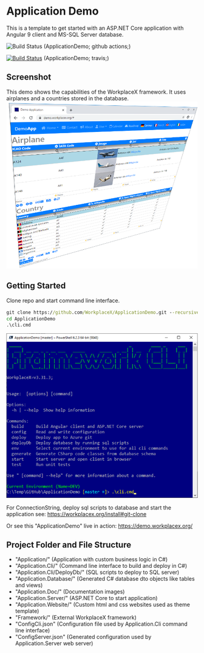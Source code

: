 # Application Demo
This is a template to get started with an ASP.NET Core application with Angular 9 client and MS-SQL Server database.

![Build Status](https://github.com/WorkplaceX/ApplicationDemo/workflows/CI/badge.svg) (ApplicationDemo; github actions;)

[![Build Status](https://travis-ci.org/WorkplaceX/ApplicationDemo.svg?branch=master)](https://travis-ci.org/WorkplaceX/ApplicationDemo) (ApplicationDemo; travis;)

## Screenshot
This demo shows the capabilities of the WorkplaceX framework. It uses airplanes and a countries stored in the database.
![Screenshot](Application.Doc/Screenshot.png)

## Getting Started
Clone repo and start command line interface.
```cmd
git clone https://github.com/WorkplaceX/ApplicationDemo.git --recursive
cd ApplicationDemo
.\cli.cmd
```
![Cli](Application.Doc/Cli.png)

For ConnectionString, deploy sql scripts to database and start the application see: https://workplacex.org/install#git-clone

Or see this "ApplicationDemo" live in action: https://demo.workplacex.org/

## Project Folder and File Structure
* "Application/" (Application with custom business logic in C#)
* "Application.Cli/" (Command line interface to build and deploy in C#)
* "Application.Cli/DeployDb/" (SQL scripts to deploy to SQL server)
* "Application.Database/" (Generated C# database dto objects like tables and views)
* "Application.Doc/" (Documentation images)
* "Application.Server/" (ASP.NET Core to start application)
* "Application.Website/" (Custom html and css websites used as theme template)
* "Framework/" (External WorkplaceX framework)
* "ConfigCli.json" (Configuration file used by Application.Cli command line interface)
* "ConfigServer.json" (Generated configuration used by Application.Server web server)
